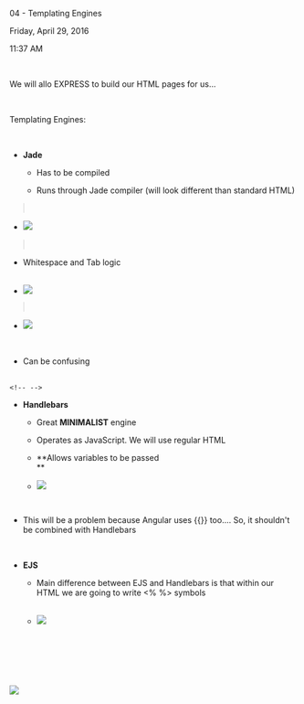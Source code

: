 04 - Templating Engines

Friday, April 29, 2016

11:37 AM

 

We will allo EXPRESS to build our HTML pages for us...

 

Templating Engines:

 

-   **Jade**

    -   Has to be compiled

    -   Runs through Jade compiler (will look different than standard HTML)

>  

-   ![](003_04_-_Templating_Engines_000.png)

>  

-   Whitespace and Tab logic\
     

-   ![](003_04_-_Templating_Engines_001.png)

>  

-   ![](003_04_-_Templating_Engines_002.png)

 

-   Can be confusing\
     

```{=html}
<!-- -->
```
-   **Handlebars**

    -   Great **MINIMALIST** engine

    -   Operates as JavaScript. We will use regular HTML

    -   **Allows variables to be passed\
        ** 

    -   ![](003_04_-_Templating_Engines_003.png)

 

-   This will be a problem because Angular uses {{}} too.... So, it shouldn\'t be combined with Handlebars

 

-   **EJS**

    -   Main difference between EJS and Handlebars is that within our HTML we are going to write \<% %\> symbols\
         

    -   ![](003_04_-_Templating_Engines_004.png)

 

 

 

![](003_04_-_Templating_Engines_005.png)
